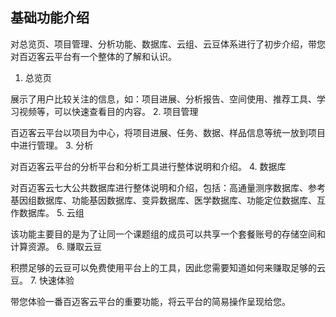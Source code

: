 ## 基础功能介绍

对总览页、项目管理、分析功能、数据库、云组、云豆体系进行了初步介绍，带您对百迈客云平台有一个整体的了解和认识。

1. 总览页

展示了用户比较关注的信息，如：项目进展、分析报告、空间使用、推荐工具、学习视频等，可以快速查看目的内容。
2. 项目管理

百迈客云平台以项目为中心，将项目进展、任务、数据、样品信息等统一放到项目中进行管理。
3. 分析

对百迈客云平台的分析平台和分析工具进行整体说明和介绍。
4. 数据库

对百迈客云七大公共数据库进行整体说明和介绍，包括：高通量测序数据库、参考基因组数据库、功能基因数据库、变异数据库、医学数据库、功能定位数据库、互作数据库。
5. 云组

该功能主要目的是为了让同一个课题组的成员可以共享一个套餐账号的存储空间和计算资源。
6. 赚取云豆

积攒足够的云豆可以免费使用平台上的工具，因此您需要知道如何来赚取足够的云豆。
7. 快速体验

带您体验一番百迈客云平台的重要功能，将云平台的简易操作呈现给您。
